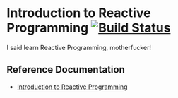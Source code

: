 # Introduction to Reactive Programming [![Build Status](https://travis-ci.org/daggerok/reactive-programming-with-reactor-3.svg?branch=master)](https://travis-ci.org/daggerok/reactive-programming-with-reactor-3)
I said learn Reactive Programming, motherfucker!

## Reference Documentation

* [Introduction to Reactive Programming](https://tech.io/playgrounds/929/reactive-programming-with-reactor-3/Intro)
